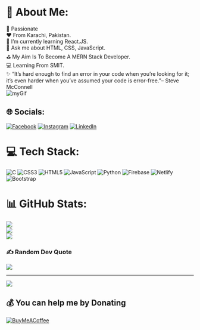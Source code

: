 # 💫 About Me:
💯  Passionate<br>❤️  From Karachi, Pakistan.<br>🌱  I’m currently learning React.JS.<br>💬  Ask me about HTML, CSS, JavaScript.<br>⛳   My Aim Is To Become A MERN Stack Developer.<br>💻  Learning From SMIT.<br>✨  “It’s hard enough to find an error in your code when you’re looking for it;<br>       it’s even harder when you’ve assumed your code is error-free.”– Steve McConnell<br>![myGif](https://user-images.githubusercontent.com/92687624/196024614-c68323d5-f028-4919-9cb6-fa92aa5f0c20.gif)


## 🌐 Socials:
[![Facebook](https://img.shields.io/badge/Facebook-%231877F2.svg?logo=Facebook&logoColor=white)](https://facebook.com/arehman9091) [![Instagram](https://img.shields.io/badge/Instagram-%23E4405F.svg?logo=Instagram&logoColor=white)](https://instagram.com/abdulrehmanzaid) [![LinkedIn](https://img.shields.io/badge/LinkedIn-%230077B5.svg?logo=linkedin&logoColor=white)](https://linkedin.com/in/abdul-rehman-1b8a69230) 

# 💻 Tech Stack:
![C](https://img.shields.io/badge/c-%2300599C.svg?style=for-the-badge&logo=c&logoColor=white) ![CSS3](https://img.shields.io/badge/css3-%231572B6.svg?style=for-the-badge&logo=css3&logoColor=white) ![HTML5](https://img.shields.io/badge/html5-%23E34F26.svg?style=for-the-badge&logo=html5&logoColor=white) ![JavaScript](https://img.shields.io/badge/javascript-%23323330.svg?style=for-the-badge&logo=javascript&logoColor=%23F7DF1E) ![Python](https://img.shields.io/badge/python-3670A0?style=for-the-badge&logo=python&logoColor=ffdd54) ![Firebase](https://img.shields.io/badge/firebase-%23039BE5.svg?style=for-the-badge&logo=firebase) ![Netlify](https://img.shields.io/badge/netlify-%23000000.svg?style=for-the-badge&logo=netlify&logoColor=#00C7B7) ![Bootstrap](https://img.shields.io/badge/bootstrap-%23563D7C.svg?style=for-the-badge&logo=bootstrap&logoColor=white)
# 📊 GitHub Stats:
![](https://github-readme-stats.vercel.app/api?username=AbdulRehmanAtcha&theme=vision-friendly-dark&hide_border=false&include_all_commits=true&count_private=true)<br/>
![](https://github-readme-streak-stats.herokuapp.com/?user=AbdulRehmanAtcha&theme=vision-friendly-dark&hide_border=false)<br/>
![](https://github-readme-stats.vercel.app/api/top-langs/?username=AbdulRehmanAtcha&theme=vision-friendly-dark&hide_border=false&include_all_commits=true&count_private=true&layout=compact)

### ✍️ Random Dev Quote
![](https://quotes-github-readme.vercel.app/api?type=horizontal&theme=gruvbox)

---
[![](https://visitcount.itsvg.in/api?id=AbdulRehmanAtcha&icon=9&color=3)](https://visitcount.itsvg.in)

  ## 💰 You can help me by Donating
  [![BuyMeACoffee](https://img.shields.io/badge/Buy%20Me%20a%20Coffee-ffdd00?style=for-the-badge&logo=buy-me-a-coffee&logoColor=black)](https://buymeacoffee.com/abdulrehmaS) 

  <!-- Proudly created with GPRM ( https://gprm.itsvg.in ) -->
  
